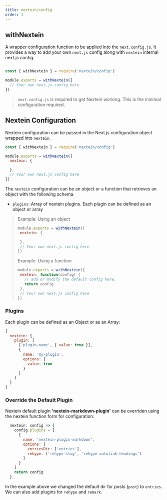 ```yaml
---
title: nextein/config
order: 1
---
```


## withNextein

A wrapper configuration function to be applied into the `next.config.js`. It provides a way to add your own `next.js` config along with `nextein` internal next.js config.


```js

const { withNextein } = require('nextein/config')

module.exports = withNextein({
  // Your own next.js config here
})

```

> `next.config.js` is required to get Nextein working. This is the minimal configuration required.

## Nextein Configuration

Nextein configuration can be passed in the Next.js configuration object wrapped into `nextein`.

```js
const { withNextein } = require('nextein/config')

module.exports = withNextein({
  nextein: {

  },
  // Your own next.js config here
})

```

The `nextein` configuration can be an object or a function that retrieves an object with the following schema.

- `plugins`: Array of nextein plugins. Each plugin can be defined as an object or array


> Example: Using an object
>
>```js
>module.exports = withNextein({
>  nextein: {
>
>  },
>  // Your own next.js config here
>})
>```
>
> Example: Using a function
>
>```js
>module.exports = withNextein({
>  nextein: function(config) {
>    // add or modify the default config here.
>    return config
>  },
>  // Your own next.js config here
>})
>```

### Plugins

Each plugin can be defined as an Object or as an Array:

```js
{
  nextein: {
    plugin: [
      ['plugin-name', { value: true }],
      {
        name: 'my-plugin',
        options: {
          value: true
        }
      }
    ]
  }
}

```

### Override the Default Plugin

Nextein default plugin **'nextein-markdown-plugin'** can be overriden using the nextein function form for configuration:

```js
  nextein: config => {
    config.plugins = [
      {
        name: 'nextein-plugin-markdown', 
        options: {
          entriesDir: ['entries'],          
          rehype: ['rehype-slug', 'rehype-autolink-headings']
        }
      }
    ]
    return config
  },

```

In the example above we changed the default dir for posts (`post`) to `entries`. We can also add plugins for `rehype` and `remark`.
